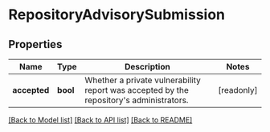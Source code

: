 # RepositoryAdvisorySubmission

## Properties

Name | Type | Description | Notes
------------ | ------------- | ------------- | -------------
**accepted** | **bool** | Whether a private vulnerability report was accepted by the repository's administrators. | [readonly]

[[Back to Model list]](../README.md#documentation-for-models) [[Back to API list]](../README.md#documentation-for-api-endpoints) [[Back to README]](../README.md)



